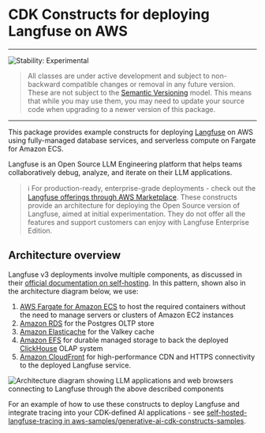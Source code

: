 # CDK Constructs for deploying Langfuse on AWS

<!--BEGIN STABILITY BANNER-->

---

![Stability: Experimental](https://img.shields.io/badge/stability-Experimental-important.svg?style=for-the-badge)

> All classes are under active development and subject to non-backward compatible changes or removal in any
> future version. These are not subject to the [Semantic Versioning](https://semver.org/) model.
> This means that while you may use them, you may need to update your source code when upgrading to a newer version of this package.

---

<!--END STABILITY BANNER-->

This package provides example constructs for deploying [Langfuse](https://langfuse.com/) on AWS using fully-managed database services, and serverless compute on Fargate for Amazon ECS.

Langfuse is an Open Source LLM Engineering platform that helps teams collaboratively debug, analyze, and iterate on their LLM applications.

> :information_source: For production-ready, enterprise-grade deployments - check out the [Langfuse offerings through AWS Marketplace](https://aws.amazon.com/marketplace/seller-profile?id=seller-nmyz7ju7oafxu). These constructs provide an architecture for deploying the Open Source version of Langfuse, aimed at initial experimentation. They do not offer all the features and support customers can enjoy with Langfuse Enterprise Edition.


## Architecture overview

Langfuse v3 deployments involve multiple components, as discussed in their [official documentation on self-hosting](https://langfuse.com/self-hosting#architecture). In this pattern, shown also in the architecture diagram below, we use:

1. [AWS Fargate for Amazon ECS](https://docs.aws.amazon.com/AmazonECS/latest/developerguide/AWS_Fargate.html) to host the required containers without the need to manage servers or clusters of Amazon EC2 instances
2. [Amazon RDS](https://aws.amazon.com/rds/postgresql/) for the Postgres OLTP store
3. [Amazon Elasticache](https://aws.amazon.com/elasticache/) for the Valkey cache
4. [Amazon EFS](https://aws.amazon.com/efs/) for durable managed storage to back the deployed [ClickHouse](https://clickhouse.com/docs/intro) OLAP system
5. [Amazon CloudFront](https://docs.aws.amazon.com/AmazonCloudFront/latest/DeveloperGuide/Introduction.html) for high-performance CDN and HTTPS connectivity to the deployed Langfuse service.

![](./architecture.png.png "Architecture diagram showing LLM applications and web browsers connecting to Langfuse through the above described components")

For an example of how to use these constructs to deploy Langfuse and integrate tracing into your CDK-defined AI applications - see [self-hosted-langfuse-tracing in aws-samples/generative-ai-cdk-constructs-samples](https://github.com/aws-samples/generative-ai-cdk-constructs-samples/tree/main/samples/self-hosted-langfuse-tracing).
